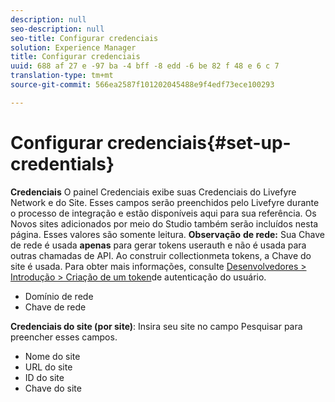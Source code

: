 ```yaml
---
description: null
seo-description: null
seo-title: Configurar credenciais
solution: Experience Manager
title: Configurar credenciais
uuid: 688 af 27 e -97 ba -4 bff -8 edd -6 be 82 f 48 e 6 c 7
translation-type: tm+mt
source-git-commit: 566ea2587f101202045488e9f4edf73ece100293

---
```



# Configurar credenciais{#set-up-credentials}

**Credenciais** O painel Credenciais exibe suas Credenciais do Livefyre Network e do Site. Esses campos serão preenchidos pelo Livefyre durante o processo de integração e estão disponíveis aqui para sua referência. Os Novos sites adicionados por meio do Studio também serão incluídos nesta página. Esses valores são somente leitura.
**Observação** **de rede:** Sua Chave de rede é usada **apenas** para gerar tokens userauth e não é usada para outras chamadas de API. Ao construir collectionmeta tokens, a Chave do site é usada. Para obter mais informações, consulte [Desenvolvedores > Introdução > Criação de um token](https://answers.livefyre.com/developers/getting-started/tokens/auth/)de autenticação do usuário.

* Domínio de rede
* Chave de rede

**Credenciais do site (por site)**: Insira seu site no campo Pesquisar para preencher esses campos.

* Nome do site
* URL do site
* ID do site
* Chave do site

